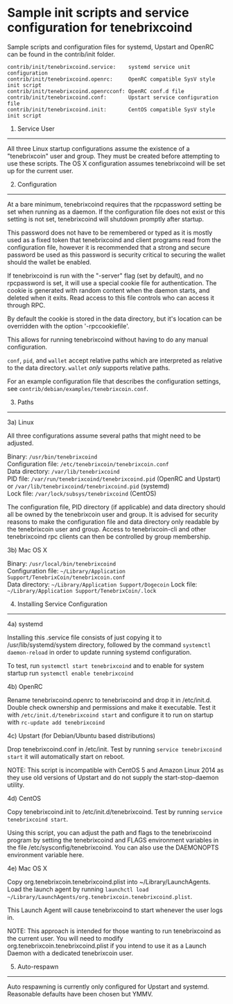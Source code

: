 Sample init scripts and service configuration for tenebrixcoind
==========================================================

Sample scripts and configuration files for systemd, Upstart and OpenRC
can be found in the contrib/init folder.

    contrib/init/tenebrixcoind.service:    systemd service unit configuration
    contrib/init/tenebrixcoind.openrc:     OpenRC compatible SysV style init script
    contrib/init/tenebrixcoind.openrcconf: OpenRC conf.d file
    contrib/init/tenebrixcoind.conf:       Upstart service configuration file
    contrib/init/tenebrixcoind.init:       CentOS compatible SysV style init script

1. Service User
---------------------------------

All three Linux startup configurations assume the existence of a "tenebrixcoin" user
and group.  They must be created before attempting to use these scripts.
The OS X configuration assumes tenebrixcoind will be set up for the current user.

2. Configuration
---------------------------------

At a bare minimum, tenebrixcoind requires that the rpcpassword setting be set
when running as a daemon.  If the configuration file does not exist or this
setting is not set, tenebrixcoind will shutdown promptly after startup.

This password does not have to be remembered or typed as it is mostly used
as a fixed token that tenebrixcoind and client programs read from the configuration
file, however it is recommended that a strong and secure password be used
as this password is security critical to securing the wallet should the
wallet be enabled.

If tenebrixcoind is run with the "-server" flag (set by default), and no rpcpassword is set,
it will use a special cookie file for authentication. The cookie is generated with random
content when the daemon starts, and deleted when it exits. Read access to this file
controls who can access it through RPC.

By default the cookie is stored in the data directory, but it's location can be overridden
with the option '-rpccookiefile'.

This allows for running tenebrixcoind without having to do any manual configuration.

`conf`, `pid`, and `wallet` accept relative paths which are interpreted as
relative to the data directory. `wallet` *only* supports relative paths.

For an example configuration file that describes the configuration settings,
see `contrib/debian/examples/tenebrixcoin.conf`.

3. Paths
---------------------------------

3a) Linux

All three configurations assume several paths that might need to be adjusted.

Binary:              `/usr/bin/tenebrixcoind`  
Configuration file:  `/etc/tenebrixcoin/tenebrixcoin.conf`  
Data directory:      `/var/lib/tenebrixcoind`  
PID file:            `/var/run/tenebrixcoind/tenebrixcoind.pid` (OpenRC and Upstart) or `/var/lib/tenebrixcoind/tenebrixcoind.pid` (systemd)  
Lock file:           `/var/lock/subsys/tenebrixcoind` (CentOS)  

The configuration file, PID directory (if applicable) and data directory
should all be owned by the tenebrixcoin user and group.  It is advised for security
reasons to make the configuration file and data directory only readable by the
tenebrixcoin user and group.  Access to tenebrixcoin-cli and other tenebrixcoind rpc clients
can then be controlled by group membership.

3b) Mac OS X

Binary:              `/usr/local/bin/tenebrixcoind`  
Configuration file:  `~/Library/Application Support/TenebrixCoin/tenebrixcoin.conf`  
Data directory:      `~/Library/Application Support/Dogecoin`
Lock file:           `~/Library/Application Support/TenebrixCoin/.lock`

4. Installing Service Configuration
-----------------------------------

4a) systemd

Installing this .service file consists of just copying it to
/usr/lib/systemd/system directory, followed by the command
`systemctl daemon-reload` in order to update running systemd configuration.

To test, run `systemctl start tenebrixcoind` and to enable for system startup run
`systemctl enable tenebrixcoind`

4b) OpenRC

Rename tenebrixcoind.openrc to tenebrixcoind and drop it in /etc/init.d.  Double
check ownership and permissions and make it executable.  Test it with
`/etc/init.d/tenebrixcoind start` and configure it to run on startup with
`rc-update add tenebrixcoind`

4c) Upstart (for Debian/Ubuntu based distributions)

Drop tenebrixcoind.conf in /etc/init.  Test by running `service tenebrixcoind start`
it will automatically start on reboot.

NOTE: This script is incompatible with CentOS 5 and Amazon Linux 2014 as they
use old versions of Upstart and do not supply the start-stop-daemon utility.

4d) CentOS

Copy tenebrixcoind.init to /etc/init.d/tenebrixcoind. Test by running `service tenebrixcoind start`.

Using this script, you can adjust the path and flags to the tenebrixcoind program by
setting the tenebrixcoind and FLAGS environment variables in the file
/etc/sysconfig/tenebrixcoind. You can also use the DAEMONOPTS environment variable here.

4e) Mac OS X

Copy org.tenebrixcoin.tenebrixcoind.plist into ~/Library/LaunchAgents. Load the launch agent by
running `launchctl load ~/Library/LaunchAgents/org.tenebrixcoin.tenebrixcoind.plist`.

This Launch Agent will cause tenebrixcoind to start whenever the user logs in.

NOTE: This approach is intended for those wanting to run tenebrixcoind as the current user.
You will need to modify org.tenebrixcoin.tenebrixcoind.plist if you intend to use it as a
Launch Daemon with a dedicated tenebrixcoin user.

5. Auto-respawn
-----------------------------------

Auto respawning is currently only configured for Upstart and systemd.
Reasonable defaults have been chosen but YMMV.
